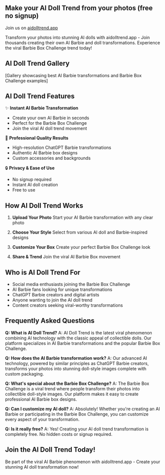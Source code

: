 ## **Make your AI Doll Trend from your photos (free no signup)**

Join us on [aidolltrend.app](https://aidolltrend.app)

Transform your photos into stunning AI dolls with aidolltrend.app - Join thousands creating their own AI Barbie and doll transformations. Experience the viral Barbie Box Challenge trend today!

## AI Doll Trend Gallery
[Gallery showcasing best AI Barbie transformations and Barbie Box Challenge examples]

## AI Doll Trend Features

✨ **Instant AI Barbie Transformation**
- Create your own AI Barbie in seconds
- Perfect for the Barbie Box Challenge
- Join the viral AI doll trend movement

🎨 **Professional Quality Results**
- High-resolution ChatGPT Barbie transformations
- Authentic AI Barbie box designs
- Custom accessories and backgrounds

🔒 **Privacy & Ease of Use**
- No signup required
- Instant AI doll creation
- Free to use

## How AI Doll Trend Works

1. **Upload Your Photo**
   Start your AI Barbie transformation with any clear photo

2. **Choose Your Style**
   Select from various AI doll and Barbie-inspired designs

3. **Customize Your Box**
   Create your perfect Barbie Box Challenge look

4. **Share & Trend**
   Join the viral AI Barbie Box movement

## Who is AI Doll Trend For

- Social media enthusiasts joining the Barbie Box Challenge
- AI Barbie fans looking for unique transformations
- ChatGPT Barbie creators and digital artists
- Anyone wanting to join the AI doll trend
- Content creators seeking viral-worthy transformations

## Frequently Asked Questions

**Q: What is AI Doll Trend?**
A: AI Doll Trend is the latest viral phenomenon combining AI technology with the classic appeal of collectible dolls. Our platform specializes in AI Barbie transformations and the popular Barbie Box Challenge.

**Q: How does the AI Barbie transformation work?**
A: Our advanced AI technology, powered by similar principles as ChatGPT Barbie creators, transforms your photos into stunning doll-style images complete with custom packaging.

**Q: What's special about the Barbie Box Challenge?**
A: The Barbie Box Challenge is a viral trend where people transform their photos into collectible doll-style images. Our platform makes it easy to create professional AI Barbie box designs.

**Q: Can I customize my AI doll?**
A: Absolutely! Whether you're creating an AI Barbie or participating in the Barbie Box Challenge, you can customize every aspect of your transformation.

**Q: Is it really free?**
A: Yes! Creating your AI doll trend transformation is completely free. No hidden costs or signup required.

## Join the AI Doll Trend Today!

Be part of the viral AI Barbie phenomenon with aidolltrend.app - Create your stunning AI doll transformation now!
